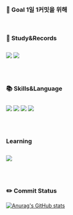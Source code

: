 
##
### :star2: Goal 1일 1커밋을 위해

<br>

### :notebook_with_decorative_cover: Study&Records
##
<a href="https://3d1935.tistory.com/"><img src="https://img.shields.io/badge/Blog-FF5722?style=for-the-badge&logo=Blogger&logoColor=white"/></a>
<a href = "https://github.com/bickck/"><img src="https://img.shields.io/badge/github-181717?style=for-the-badge&logo=github&logoColor=white"></a>

##
<br>

### :books: Skills&Language
##

<img src="https://img.shields.io/badge/c++-00599C?style=for-the-badge&logo=c%2B%2B&logoColor=white"> <img src="https://img.shields.io/badge/Java-007396?style=for-the-badge&logo=Java&logoColor=white"/> <img src="https://img.shields.io/badge/Spring-6DB33F?style=for-the-badge&logo=Spring&logoColor=white"/> <img src="https://img.shields.io/badge/MySQL-4479A1?style=for-the-badge&logo=MySQL&logoColor=white"/>

##
<br>

### Learning 
##
<img src="https://img.shields.io/badge/AmazonAWS-232F3E?style=for-the-badge&logo=AmazonAWS&logoColor=white">

##
<br>

### :pencil2: Commit Status
[![Anurag's GitHub stats](https://github-readme-stats.vercel.app/api?username=bickck)](https://github.com/anuraghazra/github-readme-stats)
